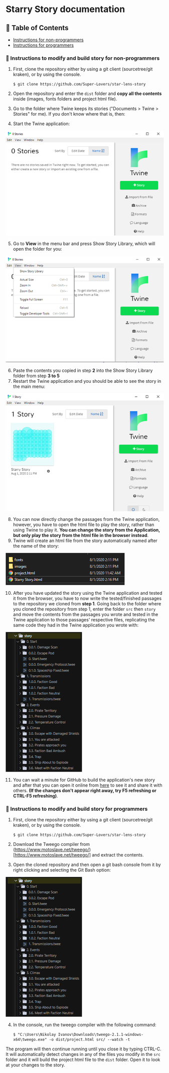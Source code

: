 # Starry Story  documentation



## 📝 Table of Contents

* [Instructions for non-programmers](#instructions-for-non-programmers)
* [Instructions for programmers](#instructions-for-programmers)



### 📘 Instructions to modify and build story for non-programmers <a name = "instructions-for-non-programmers"></a>

1. First, clone the repository either by using a git client (sourcetree/git kraken), or by using the console.

       $ git clone https://github.com/Super-Lovers/star-lens-story

2. Open the repository and enter the ``dist`` folder and **copy all the contents** inside (images, fonts folders and project html file).
3. Go to the folder where Twine keeps its stories ("Documents > Twine > Stories" for me). If you don't know where that is, then:
4. Start the Twine application:

![](images/twine_app.png)

5. Go to **View** in the menu bar and press Show Story Library, which will open the folder for you:

![](images/twine_view.png)

6. Paste the contents you copied in step **2** into the Show Story Library folder from step **3 to 5**
7. Restart the Twine application and you should be able to see the story in the main menu:

![](images/twine_story.png)

8. You can now directly change the passages from the Twine application, however, you have to open the html file to play the story, rather than using Twine to play it. **You can change the story from the Application, but only play the story from the html file in the browser instead**.
9. Twine will create an html file from the story automatically named after the name of the story: 

![](images/folder_structure.png)

10. After you have updated the story using the Twine application and tested it from the browser, you have to now write the tested/finished passages to the repository we cloned from **step 1**. Going back to the folder where you cloned the repository from step 1, enter the folder ``src`` then ``story`` and move the contents from the passages you wrote and tested in the Twine application to those passages' respective files, replicating the same code they had in the Twine application you wrote with:

![](images/folder_story.png)

11. You can wait a minute for GitHub to build the application's new story and after that you can open it online from [here](https://super-lovers.github.io/star-lens-story/project.html) to see it and share it with others. **(If the changes don't appear right away, try F5 refreshing or CTRL-F5 refreshing)**.

    
### 📘 Instructions to modify and build story for programmers <a name = "instructions-for-programmers"></a>

1. First, clone the repository either by using a git client (sourcetree/git kraken), or by using the console.

       $ git clone https://github.com/Super-Lovers/star-lens-story

2. Download the Tweego compiler from (https://www.motoslave.net/tweego/)[https://www.motoslave.net/tweego/] and extract the contents.
3. Open the cloned repository and then open a git bash console from it by right clicking and selecting the Git Bash option:

![](images/folder_story.png)

4. In the console, run the tweego compiler with the following command:
    ````
    $ "C:\Users\Nikolay Ivanov\Downloads\tweego-2.1.1-windows-x64\tweego.exe" -o dist/project.html src/ --watch -t
    ````
    

The program will then continue running until you close it by typing CTRL-C. It will automatically detect changes in any of the files you modify in the ``src`` folder and it will build the project html file to the ``dist`` folder. Open it to look at your changes to the story.
